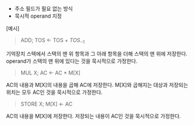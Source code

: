 - 주소 필드가 필요 없는 방식
- 묵시적 operand 지정

[예시]
> ADD; TOS <- TOS + $TOS_{-1}$

기억장치 스택에서 스택의 맨 위 항목과 그 아래 항목을 더해 스택의 맨 위에 저장한다.
operand가 스택의 맨 위에 있다는 것을 묵시적으로 가정한다.


> MUL X; AC <- AC * M[X]

AC의 내용과 M[X]의 내용을 곱해 AC에 저장한다.
M[X]와 곱해지는 대상과 저장되는 위치는 모두 AC인 것을 묵시적으로 가정한다.


> STORE X; M[X] <- AC

AC의 내용을 M[X]에 저장한다.
저장되는 내용이 AC인 것을 묵시적으로 가정한다.